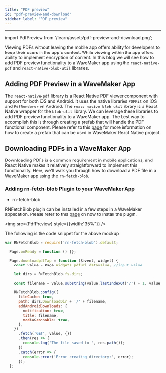 ```yaml
---
title: "PDF preview"
id: "pdf-preview-and-download"
sidebar_label: "PDF preview"
---
```

---
import PdfPreview from '/learn/assets/pdf-preview-and-download.png';

Viewing PDFs without leaving the mobile app offers ability for developers to keep their users in the app's context. While viewing within the app offers ability to implement encryption of content. In this blog 
we will see how to add PDF preview functionality to a WaveMaker app using the `react-native-pdf` and 
`react-native-blob-util` libraries.

## Adding PDF Preview in a WaveMaker App

The `react-native-pdf` library is a React Native PDF viewer component with support for both iOS and Android. 
It uses the native libraries `PDFKit` on iOS and `PdfRenderer` on Android. 
The `react-native-blob-util` library is a React Native wrapper for the `blob-util` library.
We can leverage these libraries to add PDF preview functionality to a WaveMaker app. The best way to accomplish this is 
through creating a prefab that will handle the PDF functional component.
Please refer to this [page](https://docs.wavemaker.com/learn/react-native/custom-widget) for more information on how to 
create a prefab that can be used in WaveMaker React Native project.


## Downloading PDFs in a WaveMaker App

Downloading PDFs is a common requirement in mobile applications, and React Native makes it relatively straightforward to implement this functionality. 
Here, we'll walk you through how to download a PDF file in a WaveMaker app using the `rn-fetch-blob`.

### Adding rn-fetch-blob Plugin to your WaveMaker App

- rn-fetch-blob

RNFetchBlob plugin can be installed in a few steps in a WaveMaker application. Please refer to this [page](https://docs.wavemaker.com/learn/react-native/third-party-expo-plugins#expo)
on how to install the plugin. 


<img src={PdfPreview} style={{width:"35%"}} />

The following is the code snippet for the above mockup

```javascript 
var RNFetchBlob = require('rn-fetch-blob').default;

  Page.onReady = function () {};

  Page.downloadpdfTap = function ($event, widget) {
    const value = Page.Widgets.pdfurl.datavalue; //input value

    let dirs = RNFetchBlob.fs.dirs;
    
    const filename = value.substring(value.lastIndexOf('/') + 1, value.length);

    RNFetchBlob.config({
      fileCache: true,
      path: dirs.DownloadDir + '/' + filename,
      addAndroidDownloads: {
        notification: true,
        title: filename,
        mediaScannable: true,
      },
    })
      .fetch('GET', value, {})
      .then(res => {
        console.log('The file saved to ', res.path());
      })
      .catch(error => {
        console.error('Error creating directory:', error);
      });
  };

```


